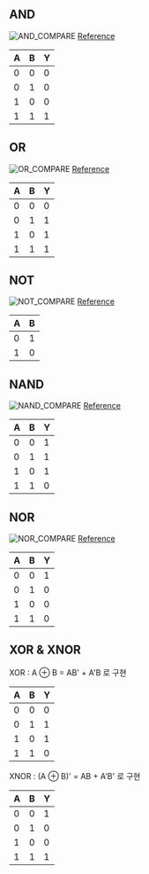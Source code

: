 ## AND
![AND_COMPARE](https://user-images.githubusercontent.com/60434800/147720168-66cb2216-b74c-4399-af62-d54a6ed93a58.png)
[Reference](https://www.ti.com/lit/ds/symlink/sn74ls09.pdf?ts=1640783088049&ref_url=https%253A%252F%252Fen.wikipedia.org%252F)

| A | B | Y |
|---|---|---|
| 0 | 0 | 0 |
| 0 | 1 | 0 |
| 1 | 0 | 0 |
| 1 | 1 | 1 |

## OR
![OR_COMPARE](https://user-images.githubusercontent.com/60434800/147720187-13045d72-005a-4814-9fe0-1ba28479712c.png)
[Reference](https://www.ti.com/lit/ds/symlink/sn74ls32.pdf?ts=1640831188320&ref_url=https%253A%252F%252Fen.wikipedia.org%252F)

| A | B | Y |
|---|---|---|
| 0 | 0 | 0 |
| 0 | 1 | 1 |
| 1 | 0 | 1 |
| 1 | 1 | 1 |

## NOT
![NOT_COMPARE](https://user-images.githubusercontent.com/60434800/147720196-e20039f9-6094-4f11-9a97-3972d2170a92.png)
[Reference](https://www.ti.com/lit/ds/symlink/sn74ls04.pdf?ts=1640835721752&ref_url=https%253A%252F%252Fen.wikipedia.org%252F)

| A | B |
|---|---|
| 0 | 1 |
| 1 | 0 |

## NAND
![NAND_COMPARE](https://user-images.githubusercontent.com/60434800/147720200-2dcccf0f-e523-4946-bd4f-f50c769adc7a.png)
[Reference](https://www.ti.com/lit/ds/symlink/sn54ls03.pdf?ts=1640783174878&ref_url=https%253A%252F%252Fen.wikipedia.org%252F)

| A | B | Y |
|---|---|---|
| 0 | 0 | 1 |
| 0 | 1 | 1 |
| 1 | 0 | 1 |
| 1 | 1 | 0 |

## NOR
![NOR_COMPARE](https://user-images.githubusercontent.com/60434800/147720194-bc67c8e7-d33e-4e58-9d5c-3623f394ac33.PNG)
[Reference](https://www.ti.com/lit/ds/symlink/sn74ls02.pdf?ts=1640825635069&ref_url=https%253A%252F%252Fen.wikipedia.org%252F)

| A | B | Y |
|---|---|---|
| 0 | 0 | 1 |
| 0 | 1 | 0 |
| 1 | 0 | 0 |
| 1 | 1 | 0 |

## XOR & XNOR

XOR : A ⊕ B = AB' + A'B 로 구현

| A | B | Y |
|---|---|---|
| 0 | 0 | 0 |
| 0 | 1 | 1 |
| 1 | 0 | 1 |
| 1 | 1 | 0 |

XNOR : (A ⊕ B)' = AB + A'B' 로 구현

| A | B | Y |
|---|---|---|
| 0 | 0 | 1 |
| 0 | 1 | 0 |
| 1 | 0 | 0 |
| 1 | 1 | 1 |
